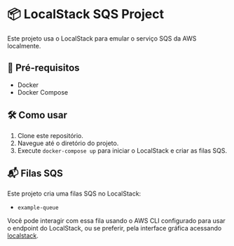 # 📦 LocalStack SQS Project

Este projeto usa o LocalStack para emular o serviço SQS da AWS localmente.

## 🚀 Pré-requisitos

- Docker
- Docker Compose

## 🛠️ Como usar

1. Clone este repositório.
2. Navegue até o diretório do projeto.
3. Execute `docker-compose up` para iniciar o LocalStack e criar as filas SQS.

## 📬 Filas SQS

Este projeto cria uma filas SQS no LocalStack:

- `example-queue`

Você pode interagir com essa fila usando o AWS CLI configurado para usar o endpoint do LocalStack, ou se preferir, pela interface gráfica acessando [localstack](https://app.localstack.cloud/dashboard).
